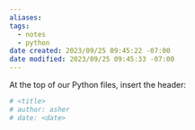 ```yaml
---
aliases: 
tags:
  - notes
  - python
date created: 2023/09/25 09:45:22 -07:00
date modified: 2023/09/25 09:45:33 -07:00
---
```


At the top of our Python files, insert the header:

```python
# <title>
# author: asher
# date: <date>
```
